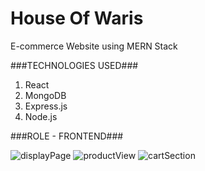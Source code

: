 # House Of Waris
E-commerce Website using MERN Stack

###TECHNOLOGIES USED###

1. React
2. MongoDB
3. Express.js
4. Node.js


###ROLE - FRONTEND###


![displayPage](https://user-images.githubusercontent.com/113473052/218327699-f3a3df77-021b-48fb-b2ab-6d1da131f4d8.jpg)
![productView](https://user-images.githubusercontent.com/113473052/218327707-000e2eef-b167-4230-abbf-884440fe5ab9.jpg)
![cartSection](https://user-images.githubusercontent.com/113473052/218327709-e2b3d3c6-406a-4b91-a8c7-377d0b9d35bc.jpg)

